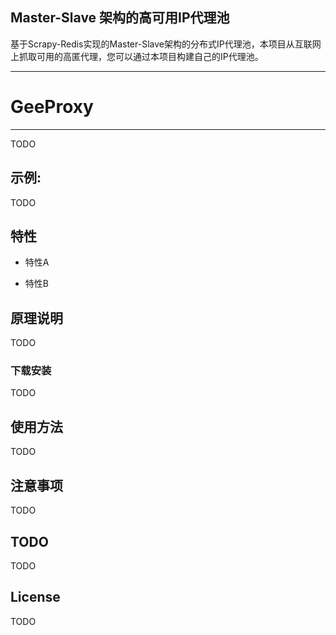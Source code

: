 ## Master-Slave 架构的高可用IP代理池
基于Scrapy-Redis实现的Master-Slave架构的分布式IP代理池，本项目从互联网上抓取可用的高匿代理，您可以通过本项目构建自己的IP代理池。

---
# GeeProxy
-------------
TODO

## 示例:  
TODO

## 特性
- 特性A

- 特性B

## 原理说明
TODO


### 下载安装
TODO

## 使用方法
TODO

## 注意事项
TODO

## TODO
TODO

## License
TODO
